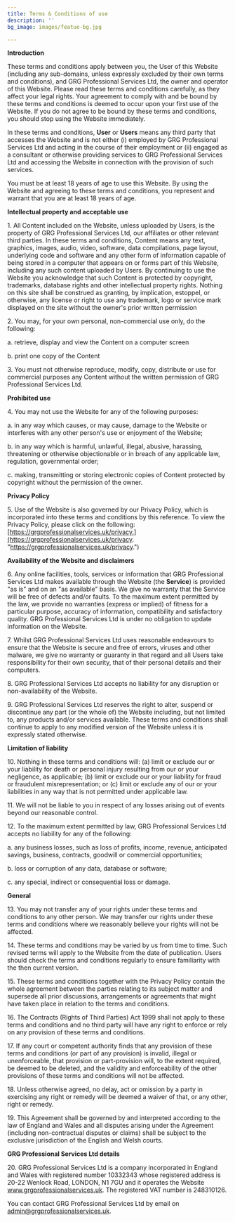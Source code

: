 ```yaml
---
title: Terms & Conditions of use
description: ''
bg_image: images/featue-bg.jpg

---
```

**Introduction**

These terms and conditions apply between you, the User of this Website (including any sub-domains, unless expressly excluded by their own terms and conditions), and GRG Professional Services Ltd, the owner and operator of this Website. Please read these terms and conditions carefully, as they affect your legal rights. Your agreement to comply with and be bound by these terms and conditions is deemed to occur upon your first use of the Website. If you do not agree to be bound by these terms and conditions, you should stop using the Website immediately.

In these terms and conditions, **User** or **Users** means any third party that accesses the Website and is not either (i) employed by GRG Professional Services Ltd and acting in the course of their employment or (ii) engaged as a consultant or otherwise providing services to GRG Professional Services Ltd and accessing the Website in connection with the provision of such services.

You must be at least 18 years of age to use this Website. By using the Website and agreeing to these terms and conditions, you represent and warrant that you are at least 18 years of age.

**Intellectual property and acceptable use**

1\. All Content included on the Website, unless uploaded by Users, is the property of GRG Professional Services Ltd, our affiliates or other relevant third parties. In these terms and conditions, Content means any text, graphics, images, audio, video, software, data compilations, page layout, underlying code and software and any other form of information capable of being stored in a computer that appears on or forms part of this Website, including any such content uploaded by Users. By continuing to use the Website you acknowledge that such Content is protected by copyright, trademarks, database rights and other intellectual property rights. Nothing on this site shall be construed as granting, by implication, estoppel, or otherwise, any license or right to use any trademark, logo or service mark displayed on the site without the owner's prior written permission

2\. You may, for your own personal, non-commercial use only, do the following:

a. retrieve, display and view the Content on a computer screen

b. print one copy of the Content

3\. You must not otherwise reproduce, modify, copy, distribute or use for commercial purposes any Content without the written permission of GRG Professional Services Ltd.

**Prohibited use**

4\. You may not use the Website for any of the following purposes:

a. in any way which causes, or may cause, damage to the Website or interferes with any other person's use or enjoyment of the Website;

b. in any way which is harmful, unlawful, illegal, abusive, harassing, threatening or otherwise objectionable or in breach of any applicable law, regulation, governmental order;

c. making, transmitting or storing electronic copies of Content protected by copyright without the permission of the owner.

**Privacy Policy**

5\. Use of the Website is also governed by our Privacy Policy, which is incorporated into these terms and conditions by this reference. To view the Privacy Policy, please click on the following: [https://grgprofessionalservices.uk/privacy.](https://grgprofessionalservices.uk/privacy. "https://grgprofessionalservices.uk/privacy.")

**Availability of the Website and disclaimers**

6\. Any online facilities, tools, services or information that GRG Professional Services Ltd makes available through the Website (the **Service**) is provided "as is" and on an "as available" basis. We give no warranty that the Service will be free of defects and/or faults. To the maximum extent permitted by the law, we provide no warranties (express or implied) of fitness for a particular purpose, accuracy of information, compatibility and satisfactory quality. GRG Professional Services Ltd is under no obligation to update information on the Website.

7\. Whilst GRG Professional Services Ltd uses reasonable endeavours to ensure that the Website is secure and free of errors, viruses and other malware, we give no warranty or guaranty in that regard and all Users take responsibility for their own security, that of their personal details and their computers.

8\. GRG Professional Services Ltd accepts no liability for any disruption or non-availability of the Website.

9\. GRG Professional Services Ltd reserves the right to alter, suspend or discontinue any part (or the whole of) the Website including, but not limited to, any products and/or services available. These terms and conditions shall continue to apply to any modified version of the Website unless it is expressly stated otherwise.

**Limitation of liability**

10\. Nothing in these terms and conditions will: (a) limit or exclude our or your liability for death or personal injury resulting from our or your negligence, as applicable; (b) limit or exclude our or your liability for fraud or fraudulent misrepresentation; or (c) limit or exclude any of our or your liabilities in any way that is not permitted under applicable law.

11\. We will not be liable to you in respect of any losses arising out of events beyond our reasonable control.

12\. To the maximum extent permitted by law, GRG Professional Services Ltd accepts no liability for any of the following:

a. any business losses, such as loss of profits, income, revenue, anticipated savings, business, contracts, goodwill or commercial opportunities;

b. loss or corruption of any data, database or software;

c. any special, indirect or consequential loss or damage.

**General**

13\. You may not transfer any of your rights under these terms and conditions to any other person. We may transfer our rights under these terms and conditions where we reasonably believe your rights will not be affected.

14\. These terms and conditions may be varied by us from time to time. Such revised terms will apply to the Website from the date of publication. Users should check the terms and conditions regularly to ensure familiarity with the then current version.

15\. These terms and conditions together with the Privacy Policy contain the whole agreement between the parties relating to its subject matter and supersede all prior discussions, arrangements or agreements that might have taken place in relation to the terms and conditions.

16\. The Contracts (Rights of Third Parties) Act 1999 shall not apply to these terms and conditions and no third party will have any right to enforce or rely on any provision of these terms and conditions.

17\. If any court or competent authority finds that any provision of these terms and conditions (or part of any provision) is invalid, illegal or unenforceable, that provision or part-provision will, to the extent required, be deemed to be deleted, and the validity and enforceability of the other provisions of these terms and conditions will not be affected.

18\. Unless otherwise agreed, no delay, act or omission by a party in exercising any right or remedy will be deemed a waiver of that, or any other, right or remedy.

19\. This Agreement shall be governed by and interpreted according to the law of England and Wales and all disputes arising under the Agreement (including non-contractual disputes or claims) shall be subject to the exclusive jurisdiction of the English and Welsh courts.

**GRG Professional Services Ltd details**

20\. GRG Professional Services Ltd is a company incorporated in England and Wales with registered number 10332343 whose registered address is 20-22 Wenlock Road, LONDON, N1 7GU and it operates the Website www.grgprofessionalservices.uk. The registered VAT number is 248310126.

You can contact GRG Professional Services Ltd by email on admin@grgprofessionalservices.uk.